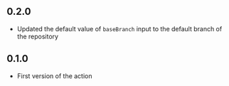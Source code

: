 ## 0.2.0

- Updated the default value of `baseBranch` input to the default branch of the repository

## 0.1.0

- First version of the action
